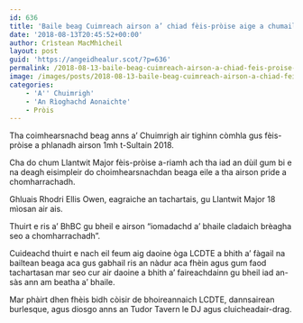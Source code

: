 ```yaml
---
id: 636
title: 'Baile beag Cuimreach airson a’ chiad fèis-pròise aige a chumail'
date: '2018-08-13T20:45:52+00:00'
author: Crìstean MacMhìcheil
layout: post
guid: 'https://angeidhealur.scot/?p=636'
permalink: /2018-08-13-baile-beag-cuimreach-airson-a-chiad-feis-proise-aige-a-chumail/
image: /images/posts/2018-08-13-baile-beag-cuimreach-airson-a-chiad-feis-proise-aige-a-chumail.webp
categories:
    - 'A'' Chuimrigh'
    - 'An Rìoghachd Aonaichte'
    - Pròis
---
```


Tha coimhearsnachd beag anns a’ Chuimrigh air tighinn còmhla gus fèis-pròise a phlanadh airson 1mh t-Sultain 2018.

Cha do chum Llantwit Major fèis-pròise a-riamh ach tha iad an dùil gum bi e na deagh eisimpleir do choimhearsnachdan beaga eile a tha airson pride a chomharrachadh.

Ghluais Rhodri Ellis Owen, eagraiche an tachartais, gu Llantwit Major 18 mìosan air ais.

Thuirt e ris a’ BhBC gu bheil e airson “iomadachd a’ bhaile cladaich brèagha seo a chomharrachadh”.

Cuideachd thuirt e nach eil feum aig daoine òga LCDTE a bhith a’ fàgail na bailtean beaga aca gus gabhail ris an nàdur aca fhèin agus gum faod tachartasan mar seo cur air daoine a bhith a’ faireachdainn gu bheil iad an-sàs ann am beatha a’ bhaile.

Mar phàirt dhen fhèis bidh còisir de bhoireannaich LCDTE, dannsairean burlesque, agus diosgo anns an Tudor Tavern le DJ agus cluicheadair-drag.
